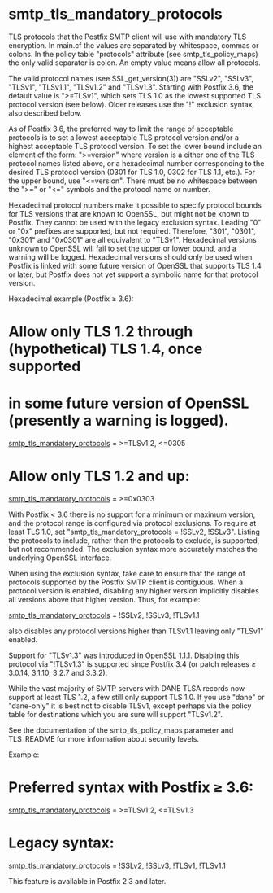 # smtp_tls_mandatory_protocols 

 TLS protocols that the Postfix SMTP client will use with mandatory
TLS encryption.  In main.cf the values are separated by whitespace,
commas or colons. In the policy table "protocols" attribute (see
smtp_tls_policy_maps) the only valid separator is colon. An empty value
means allow all protocols. 

 The valid protocol names (see SSL_get_version(3)) are "SSLv2",
"SSLv3", "TLSv1", "TLSv1.1", "TLSv1.2" and "TLSv1.3".  Starting with
Postfix 3.6, the default value is "&gt;=TLSv1", which sets TLS 1.0 as
the lowest supported TLS protocol version (see below).  Older releases
use the "!" exclusion syntax, also described below.  

 As of Postfix 3.6, the preferred way to limit the range of
acceptable protocols is to set a lowest acceptable TLS protocol version
and/or a highest acceptable TLS protocol version.  To set the lower
bound include an element of the form: "&gt;=version" where
version is a either one of the TLS protocol names listed above,
or a hexadecimal number corresponding to the desired TLS protocol
version (0301 for TLS 1.0, 0302 for TLS 1.1, etc.).  For the upper
bound, use "&lt;=version".  There must be no whitespace between
the "&gt;=" or "&lt;=" symbols and the protocol name or number. 

 Hexadecimal protocol numbers make it possible to specify protocol
bounds for TLS versions that are known to OpenSSL, but might not be
known to Postfix.  They cannot be used with the legacy exclusion syntax.
Leading "0" or "0x" prefixes are supported, but not required.
Therefore, "301", "0301", "0x301" and "0x0301" are all equivalent to
"TLSv1".  Hexadecimal versions unknown to OpenSSL will fail to set the
upper or lower bound, and a warning will be logged.  Hexadecimal
versions should only be used when Postfix is linked with some future
version of OpenSSL that supports TLS 1.4 or later, but Postfix does not
yet support a symbolic name for that protocol version. 

Hexadecimal example (Postfix &ge; 3.6):


# Allow only TLS 1.2 through (hypothetical) TLS 1.4, once supported
# in some future version of OpenSSL (presently a warning is logged).
<a href="postconf.5.html#smtp_tls_mandatory_protocols">smtp_tls_mandatory_protocols</a> = &gt;=TLSv1.2, &lt;=0305
# Allow only TLS 1.2 and up:
<a href="postconf.5.html#smtp_tls_mandatory_protocols">smtp_tls_mandatory_protocols</a> = &gt;=0x0303



 With Postfix &lt; 3.6 there is no support for a minimum or maximum
version, and the protocol range is configured via protocol exclusions.
To require at least TLS 1.0, set "smtp_tls_mandatory_protocols = !SSLv2,
!SSLv3". Listing the protocols to include, rather than the protocols to
exclude, is supported, but not recommended.  The exclusion syntax more
accurately matches the underlying OpenSSL interface.  

 When using the exclusion syntax, take care to ensure that the range
of protocols supported by the Postfix SMTP client is contiguous.  When
a protocol version is enabled, disabling any higher version implicitly
disables all versions above that higher version.  Thus, for example: 



<a href="postconf.5.html#smtp_tls_mandatory_protocols">smtp_tls_mandatory_protocols</a> = !SSLv2, !SSLv3, !TLSv1.1



 also disables any protocol versions higher than TLSv1.1 leaving
only "TLSv1" enabled.  

 Support for "TLSv1.3" was introduced in OpenSSL 1.1.1.  Disabling
this protocol via "!TLSv1.3" is supported since Postfix 3.4 (or patch
releases &ge; 3.0.14, 3.1.10, 3.2.7 and 3.3.2).  

 While the vast majority of SMTP servers with DANE TLSA records now
support at least TLS 1.2, a few still only support TLS 1.0.  If you use
"dane" or "dane-only" it is best not to disable TLSv1, except perhaps
via the policy table for destinations which you are sure will support
"TLSv1.2".  

 See the documentation of the smtp_tls_policy_maps parameter and
TLS_README for more information about security levels. 

 Example: 

# Preferred syntax with Postfix &ge; 3.6:
<a href="postconf.5.html#smtp_tls_mandatory_protocols">smtp_tls_mandatory_protocols</a> = &gt;=TLSv1.2, &lt;=TLSv1.3
# Legacy syntax:
<a href="postconf.5.html#smtp_tls_mandatory_protocols">smtp_tls_mandatory_protocols</a> = !SSLv2, !SSLv3, !TLSv1, !TLSv1.1


 This feature is available in Postfix 2.3 and later. 


